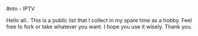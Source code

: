 #ntn - IPTV

Hello all..
This is a public list that I collect in my spare time as a hobby. Feel free to fork or take whatever you want. I hope you use it wisely.
Thank you.
